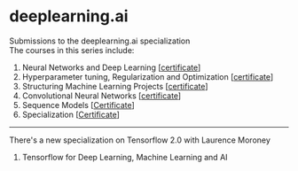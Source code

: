 # deeplearning.ai
Submissions to the deeplearning.ai specialization  
The courses in this series include:
1. Neural Networks and Deep Learning [[certificate](https://www.coursera.org/account/accomplishments/verify/G7BWGP9QRM27)]
2. Hyperparameter tuning, Regularization and Optimization [[certificate](https://www.coursera.org/account/accomplishments/verify/YN49PTQCJ3TV)]
3. Structuring Machine Learning Projects [[certificate](https://www.coursera.org/account/accomplishments/certificate/BWWB38P66T7N)]
4. Convolutional Neural Networks [[certificate](https://www.coursera.org/account/accomplishments/certificate/JT8LN5YPY4GX)]
5. Sequence Models [[Certificate](https://www.coursera.org/account/accomplishments/verify/G93K77JQE3QN)]
6. Specialization [[Certificate](https://www.coursera.org/account/accomplishments/specialization/2NDY3P23PQJV)]
---
There's a new specialization on Tensorflow 2.0 with Laurence Moroney
1. Tensorflow for Deep Learning, Machine Learning and AI
